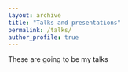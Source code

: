 ```yaml
---
layout: archive
title: "Talks and presentations"
permalink: /talks/
author_profile: true
---
```


These are going to be my talks